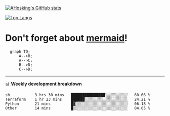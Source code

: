 [![AHosking's GitHub stats](https://github-readme-stats.vercel.app/api?username=ahosking&count_private=true&show_icons=true&theme=onedark&hide_rank=true&include_all_commits=true)](https://github.com/ahosking)

[![Top Langs](https://github-readme-stats.vercel.app/api/top-langs/?username=ahosking&layout=compact&theme=onedark)](https://github.com/ahosking)


# Don't forget about [mermaid](https://github.blog/2022-02-14-include-diagrams-markdown-files-mermaid/)!

```mermaid
  graph TD;
      A-->B;
      A-->C;
      B-->D;
      C-->D;
```
-------

📊 **Weekly development breakdown**

<!--START_SECTION:waka-->

```text
sh           3 hrs 30 mins   ███████████████░░░░░░░░░░   60.66 %
Terraform    1 hr 23 mins    ██████░░░░░░░░░░░░░░░░░░░   24.21 %
Python       21 mins         █▓░░░░░░░░░░░░░░░░░░░░░░░   06.18 %
Other        14 mins         █░░░░░░░░░░░░░░░░░░░░░░░░   04.05 %
```

<!--END_SECTION:waka-->

